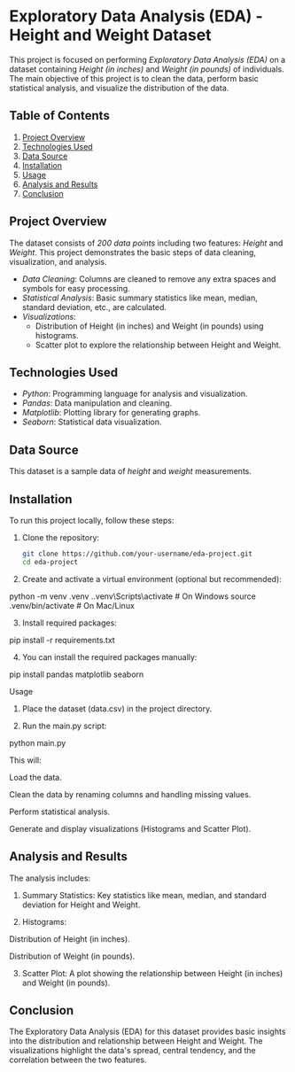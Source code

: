 # Exploratory Data Analysis (EDA) - Height and Weight Dataset

This project is focused on performing *Exploratory Data Analysis (EDA)* on a dataset containing *Height (in inches)* and *Weight (in pounds)* of individuals. The main objective of this project is to clean the data, perform basic statistical analysis, and visualize the distribution of the data.

## Table of Contents

1. [Project Overview](#project-overview)
2. [Technologies Used](#technologies-used)
3. [Data Source](#data-source)
4. [Installation](#installation)
5. [Usage](#usage)
6. [Analysis and Results](#analysis-and-results)
7. [Conclusion](#conclusion)

## Project Overview

The dataset consists of *200 data points* including two features: *Height* and *Weight*. This project demonstrates the basic steps of data cleaning, visualization, and analysis.

- *Data Cleaning*: Columns are cleaned to remove any extra spaces and symbols for easy processing.
- *Statistical Analysis*: Basic summary statistics like mean, median, standard deviation, etc., are calculated.
- *Visualizations*: 
  - Distribution of Height (in inches) and Weight (in pounds) using histograms.
  - Scatter plot to explore the relationship between Height and Weight.

## Technologies Used

- *Python*: Programming language for analysis and visualization.
- *Pandas*: Data manipulation and cleaning.
- *Matplotlib*: Plotting library for generating graphs.
- *Seaborn*: Statistical data visualization.

## Data Source

This dataset is a sample data of *height* and *weight* measurements.

## Installation

To run this project locally, follow these steps:

1. Clone the repository:
   ```bash
   git clone https://github.com/your-username/eda-project.git
   cd eda-project

2. Create and activate a virtual environment (optional but recommended):

python -m venv .venv
.\.venv\Scripts\activate  # On Windows
source .venv/bin/activate  # On Mac/Linux


3. Install required packages:

pip install -r requirements.txt


4. You can install the required packages manually:

pip install pandas matplotlib seaborn



Usage

1. Place the dataset (data.csv) in the project directory.


2. Run the main.py script:

python main.py



This will:

Load the data.

Clean the data by renaming columns and handling missing values.

Perform statistical analysis.

Generate and display visualizations (Histograms and Scatter Plot).


## Analysis and Results

The analysis includes:

1. Summary Statistics: Key statistics like mean, median, and standard deviation for Height and Weight.


2. Histograms:

Distribution of Height (in inches).

Distribution of Weight (in pounds).



3. Scatter Plot: A plot showing the relationship between Height (in inches) and Weight (in pounds).



## Conclusion

The Exploratory Data Analysis (EDA) for this dataset provides basic insights into the distribution and relationship between Height and Weight. The visualizations highlight the data's spread, central tendency, and the correlation between the two features.


